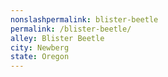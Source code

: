 ```yaml
---
﻿nonslashpermalink: blister-beetle
permalink: /blister-beetle/
alley: Blister Beetle
city: Newberg
state: Oregon
---
```

